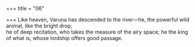 +++
title = "06"

+++
Like heaven, Varuṇa has descended to the river—he, the powerful wild  animal, like the bright drop;  
he of deep recitation, who takes the measure of the airy space; he the  king of what is, whose lordship offers good passage.  